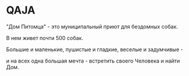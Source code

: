 # QAJA
"Дом Питомца" - это муниципальный приют для бездомных собак.

В нем живет почти 500 собак.

Большие и маленькие, пушистые и гладкие, веселые и задумчивые -

и на всех одна большая мечта - встретить своего Человека и найти Дом.

